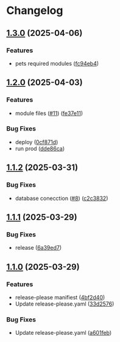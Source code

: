 # Changelog

## [1.3.0](https://github.com/TitansDevOps/server/compare/v1.2.0...v1.3.0) (2025-04-06)


### Features

* pets required modules ([fc94eb4](https://github.com/TitansDevOps/server/commit/fc94eb4f1a3c6d967df404082b8e9faef2b3a350))

## [1.2.0](https://github.com/TitansDevOps/server/compare/v1.1.2...v1.2.0) (2025-04-03)


### Features

* module files ([#11](https://github.com/TitansDevOps/server/issues/11)) ([fe37e11](https://github.com/TitansDevOps/server/commit/fe37e11a44d3465526762fd8cfc7a4d5ccf1d040))


### Bug Fixes

* deploy ([0cf871d](https://github.com/TitansDevOps/server/commit/0cf871d06596b7408ba980203419f670887ea7fc))
* run prod ([dde86ca](https://github.com/TitansDevOps/server/commit/dde86cad0bb0ab96056ff0e21a8e6e5fc67455c6))

## [1.1.2](https://github.com/TitansDevOps/server/compare/v1.1.1...v1.1.2) (2025-03-31)


### Bug Fixes

* database conecction ([#8](https://github.com/TitansDevOps/server/issues/8)) ([c2c3832](https://github.com/TitansDevOps/server/commit/c2c3832e3f147e1d54a279e40c088f43e697a566))

## [1.1.1](https://github.com/TitansDevOps/server/compare/v1.1.0...v1.1.1) (2025-03-29)


### Bug Fixes

* release ([6a39ed7](https://github.com/TitansDevOps/server/commit/6a39ed78e9192ad44231f106a43c7b6920504f99))

## [1.1.0](https://github.com/TitansDevOps/server/compare/v1.0.0...v1.1.0) (2025-03-29)


### Features

* release-please manifiest ([4bf2d40](https://github.com/TitansDevOps/server/commit/4bf2d401705d5b84c2a7e67639e77135f1b7d7d2))
* Update release-please.yaml ([33d2576](https://github.com/TitansDevOps/server/commit/33d2576bbbf9c76e469214deeaf6b97b307ea8cd))


### Bug Fixes

* Update release-please.yaml ([a601feb](https://github.com/TitansDevOps/server/commit/a601febd34d33426ab972bee9f9de9cf5ca2fb13))
